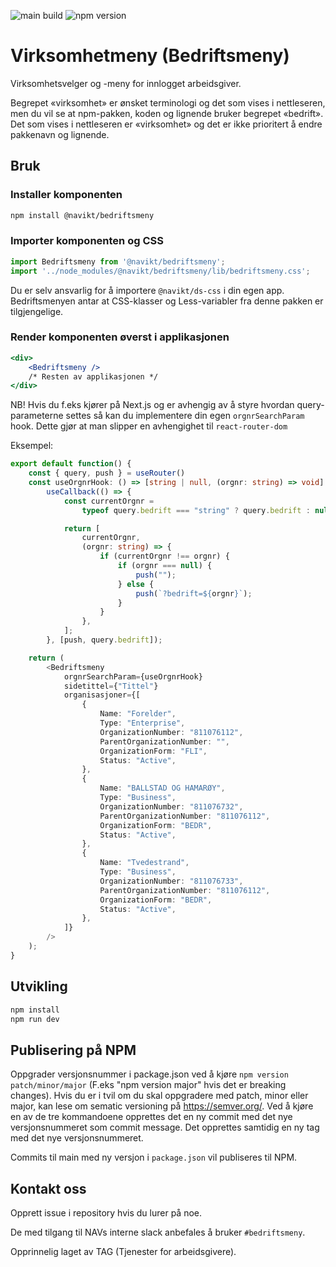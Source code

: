 ![main build](https://github.com/navikt/bedriftsmeny/actions/workflows/ci.yaml/badge.svg?branch=main)
![npm version](https://img.shields.io/npm/v/@navikt/bedriftsmeny?label=current%20version)

# Virksomhetmeny (Bedriftsmeny)

Virksomhetsvelger og -meny for innlogget arbeidsgiver.

Begrepet «virksomhet» er ønsket terminologi og det som vises i nettleseren, men
du vil se at npm-pakken, koden og lignende bruker begrepet «bedrift». Det som vises i nettleseren er «virksomhet» og
det er ikke prioritert å endre pakkenavn og lignende.

## Bruk

### Installer komponenten

```sh
npm install @navikt/bedriftsmeny
```

### Importer komponenten og CSS

```js
import Bedriftsmeny from '@navikt/bedriftsmeny';
import '../node_modules/@navikt/bedriftsmeny/lib/bedriftsmeny.css';
```

Du er selv ansvarlig for å importere `@navikt/ds-css` i din egen app. Bedriftsmenyen antar at CSS-klasser og Less-variabler fra denne pakken er tilgjengelige.

### Render komponenten øverst i applikasjonen

```jsx
<div>
    <Bedriftsmeny />
    /* Resten av applikasjonen */
</div>
```

NB! Hvis du f.eks kjører på Next.js og er avhengig av å styre hvordan query-parameterne settes så kan du implementere din egen `orgnrSearchParam` hook. Dette gjør at man slipper en avhengighet til `react-router-dom` 

Eksempel:
````typescript jsx
export default function() {
    const { query, push } = useRouter()
    const useOrgnrHook: () => [string | null, (orgnr: string) => void] =
        useCallback(() => {
            const currentOrgnr =
                typeof query.bedrift === "string" ? query.bedrift : null;

            return [
                currentOrgnr,
                (orgnr: string) => {
                    if (currentOrgnr !== orgnr) {
                        if (orgnr === null) {
                            push("");
                        } else {
                            push(`?bedrift=${orgnr}`);
                        }
                    }
                },
            ];
        }, [push, query.bedrift]);

    return (
        <Bedriftsmeny
            orgnrSearchParam={useOrgnrHook}
            sidetittel={"Tittel"}
            organisasjoner={[
                {
                    Name: "Forelder",
                    Type: "Enterprise",
                    OrganizationNumber: "811076112",
                    ParentOrganizationNumber: "",
                    OrganizationForm: "FLI",
                    Status: "Active",
                },
                {
                    Name: "BALLSTAD OG HAMARØY",
                    Type: "Business",
                    OrganizationNumber: "811076732",
                    ParentOrganizationNumber: "811076112",
                    OrganizationForm: "BEDR",
                    Status: "Active",
                },
                {
                    Name: "Tvedestrand",
                    Type: "Business",
                    OrganizationNumber: "811076733",
                    ParentOrganizationNumber: "811076112",
                    OrganizationForm: "BEDR",
                    Status: "Active",
                },
            ]}
        />
    );
}

````

## Utvikling

```sh
npm install
npm run dev
```

## Publisering på NPM


Oppgrader versjonsnummer i package.json ved å kjøre `npm version patch/minor/major` (F.eks 
"npm version major" hvis det er breaking changes). Hvis du er i tvil om du skal oppgradere med patch, minor eller
major, kan lese om sematic versioning på https://semver.org/. Ved å kjøre en av de tre kommandoene opprettes det en ny
commit med det nye versjonsnummeret som commit message.
Det opprettes samtidig en ny tag med det nye versjonsnummeret.

Commits til main med ny versjon i `package.json` vil publiseres til NPM.

## Kontakt oss
Opprett issue i repository hvis du lurer på noe.

De med tilgang til NAVs interne slack anbefales å bruker `#bedriftsmeny`.

Opprinnelig laget av TAG (Tjenester for arbeidsgivere).

